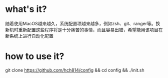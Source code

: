 # what's it?
随着使用MacOS越来越久，系统配置项越来越多，例如zsh、git、ranger等。换新机时重新配置这些程序将是十分痛苦的事情，而且容易出错，希望能用该项目在新系统上进行自动化配置

# how to use it?
git clone https://github.com/hch814/config && cd config && ./init.sh